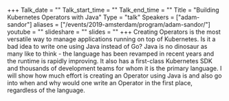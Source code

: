+++
Talk_date = ""
Talk_start_time = ""
Talk_end_time = ""
Title = "Building Kubernetes Operators with Java"
Type = "talk"
Speakers = ["adam-sandor"]
aliases = ["/events/2019-amsterdam/program/adam-sandor/"]
youtube = ""
slideshare = ""
slides = ""
+++
Creating Operators is the most versatile way to manage applications running on top of Kubernetes. Is it a bad idea to write one using Java instead of Go? Java is no dinosaur as many like to think - the language has been revamped in recent years and the runtime is rapidly improving. It also has a first-class Kubernetes SDK and thousands of development teams for whom it is the primary language. I will show how much effort is creating an Operator using Java is and also go into when and why would one write an Operator in the first place, regardless of the language.
